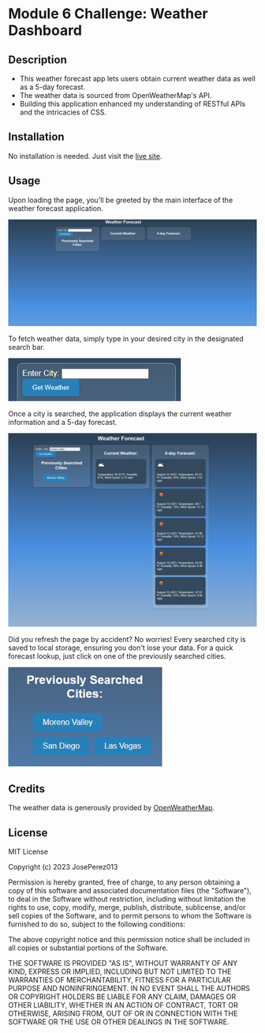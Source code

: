 # Module 6 Challenge: Weather Dashboard

## Description

- This weather forecast app lets users obtain current weather data as well as a 5-day forecast.
- The weather data is sourced from OpenWeatherMap's API.
- Building this application enhanced my understanding of RESTful APIs and the intricacies of CSS.

## Installation

No installation is needed. Just visit the [live site](). 

## Usage

Upon loading the page, you'll be greeted by the main interface of the weather forecast application.

![Homepage](./assets/images/homePage.png)

To fetch weather data, simply type in your desired city in the designated search bar.

![Search City](./assets/images/cityFinder.png)

Once a city is searched, the application displays the current weather information and a 5-day forecast.

![Weather Data](./assets/images/weatherData.png)

Did you refresh the page by accident? No worries! Every searched city is saved to local storage, ensuring you don't lose your data. For a quick forecast lookup, just click on one of the previously searched cities.

![Saved Cities](./assets/images/cities.png)

## Credits

The weather data is generously provided by [OpenWeatherMap](https://openweathermap.org/).

## License

MIT License

Copyright (c) 2023 JosePerez013

Permission is hereby granted, free of charge, to any person obtaining a copy
of this software and associated documentation files (the "Software"), to deal
in the Software without restriction, including without limitation the rights
to use, copy, modify, merge, publish, distribute, sublicense, and/or sell
copies of the Software, and to permit persons to whom the Software is
furnished to do so, subject to the following conditions:

The above copyright notice and this permission notice shall be included in all
copies or substantial portions of the Software.

THE SOFTWARE IS PROVIDED "AS IS", WITHOUT WARRANTY OF ANY KIND, EXPRESS OR
IMPLIED, INCLUDING BUT NOT LIMITED TO THE WARRANTIES OF MERCHANTABILITY,
FITNESS FOR A PARTICULAR PURPOSE AND NONINFRINGEMENT. IN NO EVENT SHALL THE
AUTHORS OR COPYRIGHT HOLDERS BE LIABLE FOR ANY CLAIM, DAMAGES OR OTHER
LIABILITY, WHETHER IN AN ACTION OF CONTRACT, TORT OR OTHERWISE, ARISING FROM,
OUT OF OR IN CONNECTION WITH THE SOFTWARE OR THE USE OR OTHER DEALINGS IN THE
SOFTWARE.